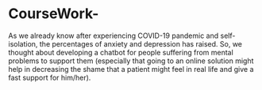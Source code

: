 # CourseWork-
As we already know after experiencing COVID-19 pandemic and self-isolation, the percentages of anxiety and depression has raised. So, we thought about developing a chatbot for people suffering from mental problems to support them (especially that going to an online solution might help in decreasing the shame that a patient might feel in real life and give a fast support for him/her).

